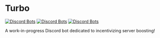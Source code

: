 # Turbo
[![Discord Bots](https://top.gg/api/widget/servers/1058576315495759882.svg)](https://top.gg/bot/1058576315495759882)
[![Discord Bots](https://top.gg/api/widget/upvotes/1058576315495759882.svg)](https://top.gg/bot/1058576315495759882)
[![Discord Bots](https://top.gg/api/widget/owner/1058576315495759882.svg)](https://top.gg/bot/1058576315495759882)

A work-in-progress Discord bot dedicated to incentivizing server boosting!
